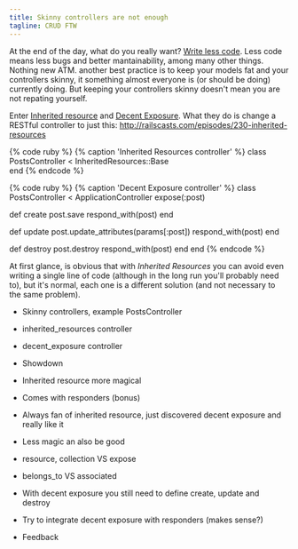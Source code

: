 ```yaml
---
title: Skinny controllers are not enough
tagline: CRUD FTW
---
```


At the end of the day, what do you really want? [Write less code](http://www.google.es/search?q=write%20less%20code). Less code means less bugs and better mantainability, among many other things. 
Nothing new ATM. another best practice is to keep your models fat and your controllers skinny, it something almost everyone is (or should be doing) currently doing. But keeping your controllers skinny doesn't mean you are not repating yourself.

Enter [Inherited resource](https://github.com/josevalim) and [Decent Exposure](https://github.com/voxdolo/decent_exposure). What they do is change a RESTful controller to just this:
http://railscasts.com/episodes/230-inherited-resources

{% code ruby %}
{% caption 'Inherited Resources controller' %}
class PostsController < InheritedResources::Base  
end 
{% endcode %}

{% code ruby %}
{% caption 'Decent Exposure controller' %}
class PostsController < ApplicationController
  expose(:post)

  def create
    post.save
    respond_with(post)
  end

  def update
    post.update_attributes(params[:post])
    respond_with(post)
  end

  def destroy
    post.destroy
    respond_with(post)
  end
end 
{% endcode %}

At first glance, is obvious that with *Inherited Resources* you can avoid even writing a single line of code (although in the long run you'll probably need to), but it's normal, each one is a different solution (and not necessary to the same problem).

+ Skinny controllers, example PostsController
+ inherited_resources controller
+ decent_exposure controller

+ Showdown
+ Inherited resource more magical
+ Comes with responders (bonus)
+ Always fan of inherited resource, just discovered decent exposure and really
like it
+ Less magic an also be good
+ resource, collection VS expose
+ belongs_to VS associated
+ With decent exposure you still need to define create, update and destroy

+ Try to integrate decent exposure with responders (makes sense?)
+ Feedback
